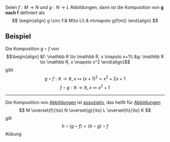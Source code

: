 Seien $f: M\to N$  und $g: N \to L$ Abbildungen, dann ist die Komposition von __g nach f__ definiert als
$$
\begin{align}
g \circ f:& M\to L\\
& m\mapsto g(f(m))
\end{align}
$$

## Beispiel
Die Komposition $g \circ f$ von
$$\begin{align}
&f: \mathbb R \to \mathbb R, x \mapsto x+1\\
&g: \mathbb R \to \mathbb R, x \mapsto x^2
\end{align}$$
gibt
$$
g \circ f: \mathbb R\to \mathbb R, x \mapsto(x+1)^2 = x^2+2x +1
$$
$$
f \circ g: \mathbb R \to \mathbb R, x \mapsto x^2+1
$$


---
Die Komposition von [Abbildungen](Abbildungen.md) ist [assoziativ](Assoziativgesetz.md), das heißt für [Abbildungen](Abbildungen.md) 
$$
M \overset{f}{\to} N \overset{g}{\to} L \overset{h}{\to} K
$$
gilt
$$
h \circ(g\circ f) = (h \circ g)\circ f
$$
#übung

